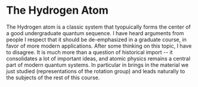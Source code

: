 # The Hydrogen Atom

The Hydrogen atom is a classic system that tyopuically forms the center of a good undergraduate quantum sequence. I have heard arguments from people I respect that it should be de-emphasized in a graduate course, in favor of more modern applications. After some thinking on this topic, I have to disagree. It is much more than a question of historical import -- it consolidates a lot of important ideas, and atomic physics remains a central part of modern quantum systems. In particular in brings in the material we just studied (representations of the rotation group) and leads naturally to the subjects of the rest of this course.

